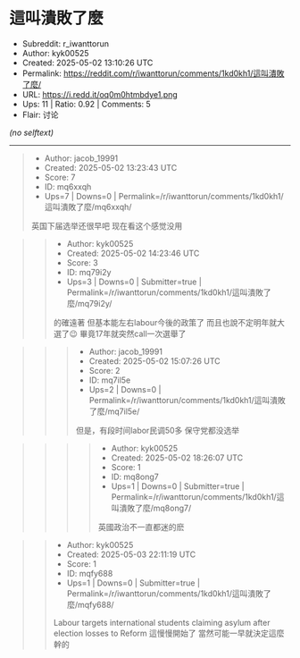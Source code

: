 # 這叫潰敗了麼

- Subreddit: r_iwanttorun
- Author: kyk00525
- Created: 2025-05-02 13:10:26 UTC
- Permalink: https://reddit.com/r/iwanttorun/comments/1kd0kh1/這叫潰敗了麼/
- URL: https://i.redd.it/oq0m0htmbdye1.png
- Ups: 11 | Ratio: 0.92 | Comments: 5
- Flair: 讨论

_(no selftext)_

---

> - Author: jacob_19991
> - Created: 2025-05-02 13:23:43 UTC
> - Score: 7
> - ID: mq6xxqh
> - Ups=7 | Downs=0 | Permalink=/r/iwanttorun/comments/1kd0kh1/這叫潰敗了麼/mq6xxqh/
>
> 英国下届选举还很早吧 现在看这个感觉没用

>> - Author: kyk00525
>> - Created: 2025-05-02 14:23:46 UTC
>> - Score: 3
>> - ID: mq79i2y
>> - Ups=3 | Downs=0 | Submitter=true | Permalink=/r/iwanttorun/comments/1kd0kh1/這叫潰敗了麼/mq79i2y/
>>
>> 的確遠著  但基本能左右labour今後的政策了 
>> 而且也說不定明年就大選了😉
>> 畢竟17年就突然call一次選舉了

>>> - Author: jacob_19991
>>> - Created: 2025-05-02 15:07:26 UTC
>>> - Score: 2
>>> - ID: mq7il5e
>>> - Ups=2 | Downs=0 | Permalink=/r/iwanttorun/comments/1kd0kh1/這叫潰敗了麼/mq7il5e/
>>>
>>> 但是，有段时间labor民调50多 保守党都没选举

>>>> - Author: kyk00525
>>>> - Created: 2025-05-02 18:26:07 UTC
>>>> - Score: 1
>>>> - ID: mq8ong7
>>>> - Ups=1 | Downs=0 | Submitter=true | Permalink=/r/iwanttorun/comments/1kd0kh1/這叫潰敗了麼/mq8ong7/
>>>>
>>>> 英國政治不一直都迷的麽

>> - Author: kyk00525
>> - Created: 2025-05-03 22:11:19 UTC
>> - Score: 1
>> - ID: mqfy688
>> - Ups=1 | Downs=0 | Submitter=true | Permalink=/r/iwanttorun/comments/1kd0kh1/這叫潰敗了麼/mqfy688/
>>
>> Labour targets international students claiming asylum after election losses to Reform
>> 這慢慢開始了 當然可能一早就決定這麼幹的
